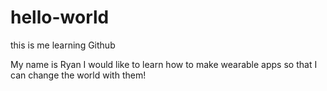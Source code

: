 # hello-world
this is me learning Github

My name is Ryan I would like to learn how to make wearable apps so that I can change the world with them! 
